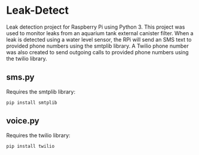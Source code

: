 # Leak-Detect
Leak detection project for Raspberry Pi using Python 3. This project was used to monitor leaks from an aquarium tank external canister filter. When a leak is detected using a water level sensor, the RPi will send an SMS text to provided phone numbers using the smtplib library. A Twilio phone number was also created to send outgoing calls to provided phone numbers using the twilio library.

## sms.py

Requires the smtplib library:

```
pip install smtplib
```

## voice.py

Requires the twilio library:

```
pip install twilio
```
